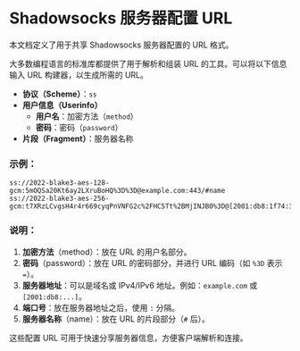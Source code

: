 # Shadowsocks 服务器配置 URL

本文档定义了用于共享 Shadowsocks 服务器配置的 URL 格式。

大多数编程语言的标准库都提供了用于解析和组装 URL 的工具。可以将以下信息输入 URL 构建器，以生成所需的 URL。

- **协议（Scheme）**：`ss`  
- **用户信息（Userinfo）**  
  - **用户名**：加密方法（`method`）  
  - **密码**：密码（`password`）  
- **片段（Fragment）**：服务器名称  

### 示例：

```
ss://2022-blake3-aes-128-gcm:5mOQSa20Kt6ay2LXruBoHQ%3D%3D@example.com:443/#name
ss://2022-blake3-aes-256-gcm:t7XRzLCvgsH4r4r669cyqPnVNFG2c%2FHC5Tt%2BMjINJB0%3D@[2001:db8:1f74:3c86:aef9:a75:5d2a:425e]:20220/#name
```

### 说明：

1. **加密方法**（method）：放在 URL 的用户名部分。
2. **密码**（password）：放在 URL 的密码部分，并进行 URL 编码（如 `%3D` 表示 `=`）。
3. **服务器地址**：可以是域名或 IPv4/IPv6 地址。例如：`example.com` 或 `[2001:db8:...]`。
4. **端口号**：放在服务器地址之后，使用 `:` 分隔。
5. **服务器名称**（name）：放在 URL 的片段部分（`#` 后）。

这些配置 URL 可用于快速分享服务器信息，方便客户端解析和连接。
